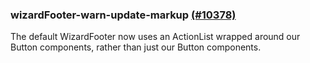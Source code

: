 ### wizardFooter-warn-update-markup [(#10378)](https://github.com/patternfly/patternfly-react/pull/10378)

The default WizardFooter now uses an ActionList wrapped around our Button components, rather than just our Button components.
